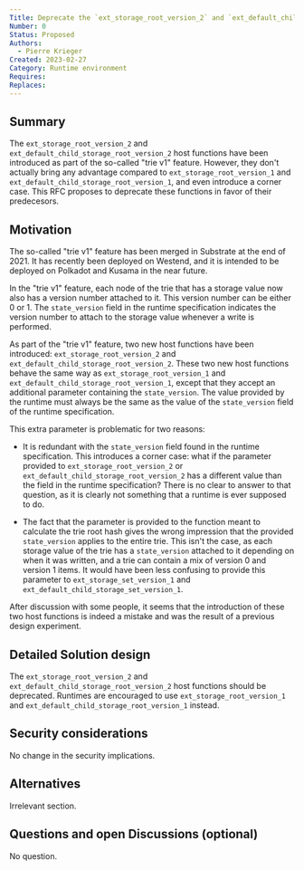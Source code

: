 ```yaml
---
Title: Deprecate the `ext_storage_root_version_2` and `ext_default_child_storage_root_version_2` host functions
Number: 0
Status: Proposed
Authors:
  - Pierre Krieger
Created: 2023-02-27
Category: Runtime environment
Requires:
Replaces:
--- 
```


## Summary
The `ext_storage_root_version_2` and `ext_default_child_storage_root_version_2` host functions have been introduced as part of the so-called "trie v1" feature. However, they don't actually bring any advantage compared to `ext_storage_root_version_1` and `ext_default_child_storage_root_version_1`, and even introduce a corner case. This RFC proposes to deprecate these functions in favor of their predecesors.

## Motivation
The so-called "trie v1" feature has been merged in Substrate at the end of 2021. It has recently been deployed on Westend, and it is intended to be deployed on Polkadot and Kusama in the near future.

In the "trie v1" feature, each node of the trie that has a storage value now also has a version number attached to it. This version number can be either 0 or 1.
The `state_version` field in the runtime specification indicates the version number to attach to the storage value whenever a write is performed.

As part of the "trie v1" feature, two new host functions have been introduced: `ext_storage_root_version_2` and `ext_default_child_storage_root_version_2`.
These two new host functions behave the same way as `ext_storage_root_version_1` and `ext_default_child_storage_root_version_1`, except that they accept an additional parameter containing the `state_version`. The value provided by the runtime must always be the same as the value of the `state_version` field of the runtime specification.

This extra parameter is problematic for two reasons:

- It is redundant with the `state_version` field found in the runtime specification. This introduces a corner case: what if the parameter provided to `ext_storage_root_version_2` or `ext_default_child_storage_root_version_2` has a different value than the field in the runtime specification? There is no clear to answer to that question, as it is clearly not something that a runtime is ever supposed to do.

- The fact that the parameter is provided to the function meant to calculate the trie root hash gives the wrong impression that the provided `state_version` applies to the entire trie. This isn't the case, as each storage value of the trie has a `state_version` attached to it depending on when it was written, and a trie can contain a mix of version 0 and version 1 items. It would have been less confusing to provide this parameter to `ext_storage_set_version_1` and `ext_default_child_storage_set_version_1`.

After discussion with some people, it seems that the introduction of these two host functions is indeed a mistake and was the result of a previous design experiment.

## Detailed Solution design
The `ext_storage_root_version_2` and `ext_default_child_storage_root_version_2` host functions should be deprecated. Runtimes are encouraged to use `ext_storage_root_version_1` and `ext_default_child_storage_root_version_1` instead.

## Security considerations
No change in the security implications.

## Alternatives
Irrelevant section.

## Questions and open Discussions (optional)
No question.

